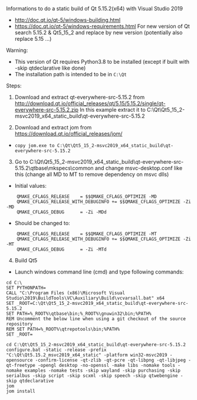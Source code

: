 Informations to do a static build of Qt 5.15.2(x64) with Visual Studio 2019
* http://doc.qt.io/qt-5/windows-building.html
* https://doc.qt.io/qt-5/windows-requirements.html
For new version of Qt search 5.15.2 & Qt5_15_2 and replace by new version (potentially also replace 5.15 ...)

Warning:
* This version of Qt requires Python3.8 to be installed (except if built with -skip qtdeclarative like done)
* The installation path is intended to be in `C:\Qt`

Steps:

1) Download and extract qt-everywhere-src-5.15.2 from http://download.qt.io/official_releases/qt/5.15/5.15.2/single/qt-everywhere-src-5.15.2.zip
In this example extract it to C:\Qt\Qt5_15_2-msvc2019_x64_static_build\qt-everywhere-src-5.15.2

2) Download and extract jom from https://download.qt.io/official_releases/jom/

* `copy jom.exe to C:\Qt\Qt5_15_2-msvc2019_x64_static_build\qt-everywhere-src-5.15.2`

3) Go to C:\Qt\Qt5_15_2-msvc2019_x64_static_build\qt-everywhere-src-5.15.2\qtbase\mkspecs\common
and change msvc-desktop.conf like this (change all MD to MT to remove dependency on msvc dlls)

* Initial values:
```
	QMAKE_CFLAGS_RELEASE    = $$QMAKE_CFLAGS_OPTIMIZE -MD
	QMAKE_CFLAGS_RELEASE_WITH_DEBUGINFO += $$QMAKE_CFLAGS_OPTIMIZE -Zi -MD
	QMAKE_CFLAGS_DEBUG      = -Zi -MDd
```
* Should be changed to:
```
	QMAKE_CFLAGS_RELEASE    = $$QMAKE_CFLAGS_OPTIMIZE -MT
	QMAKE_CFLAGS_RELEASE_WITH_DEBUGINFO += $$QMAKE_CFLAGS_OPTIMIZE -Zi -MT
	QMAKE_CFLAGS_DEBUG      = -Zi -MTd
```

4) Build Qt5

* Launch windows command line (cmd) and type following commands:
```
cd C:\
SET PYTHONPATH=
CALL "C:\Program Files (x86)\Microsoft Visual Studio\2019\BuildTools\VC\Auxiliary\Build\vcvarsall.bat" x64
SET _ROOT=C:\Qt\Qt5_15_2-msvc2019_x64_static_build\qt-everywhere-src-5.15.2
SET PATH=%_ROOT%\qtbase\bin;%_ROOT%\gnuwin32\bin;%PATH%
REM Uncomment the below line when using a git checkout of the source repository
REM SET PATH=%_ROOT%\qtrepotools\bin;%PATH%
SET _ROOT=

cd C:\Qt\Qt5_15_2-msvc2019_x64_static_build\qt-everywhere-src-5.15.2
configure.bat -static -release -prefix "C:\Qt\Qt5.15.2_msvc2019_x64_static" -platform win32-msvc2019 -opensource -confirm-license -qt-zlib -qt-pcre -qt-libpng -qt-libjpeg -qt-freetype -opengl desktop -no-openssl -make libs -nomake tools -nomake examples -nomake tests -skip wayland -skip purchasing -skip serialbus -skip script -skip scxml -skip speech -skip qtwebengine -skip qtdeclarative
jom
jom install
```
